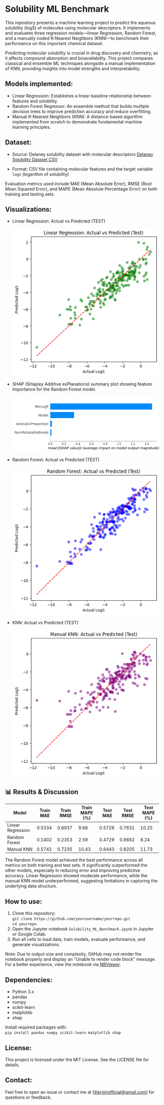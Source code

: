 # Solubility ML Benchmark

This repository presents a machine learning project to predict the aqueous solubility (logS) of molecules using molecular descriptors. It implements and evaluates three regression models—linear Regression, Random Forest, and a manually coded K-Nearest Neighbors (KNN)—to benchmark their performance on this important chemical dataset.

Predicting molecular solubility is crucial in drug discovery and chemistry, as it affects compound absorption and bioavailability. This project compares classical and ensemble ML techniques alongside a manual implementation of KNN, providing insights into model strengths and interpretability.

## Models implemented:
- Linear Regression: Establishes a linear baseline relationship between features and solubility.
- Random Forest Regressor: An ensemble method that builds multiple decision trees to improve prediction accuracy and reduce overfitting.
- Manual K-Nearest Neighbors (KNN): A distance-based algorithm implemented from scratch to demonstrate fundamental machine learning principles.

## Dataset:
- Source: Delaney solubility dataset with molecular descriptors [Delaney Solubility Dataset CSV](https://raw.githubusercontent.com/dataprofessor/data/refs/heads/master/delaney_solubility_with_descriptors.csv)

- Format: CSV file containing molecular features and the target variable `logS` (logarithm of solubility)

Evaluation metrics used include MAE (Mean Absolute Error), RMSE (Root Mean Squared Error), and MAPE (Mean Absolute Percentage Error) on both training and testing sets.

## Visualizations:
- Linear Regression: Actual vs Predicted (TEST)
  
  ![My plot](https://github.com/JHK0723/solubility-prediction-ML/blob/f0d532d40e5c62918d467b45854b6c2360d06c65/LRimage.png)

- SHAP (SHapley Additive exPlanations) summary plot showing feature importance for the Random Forest model.

  ![My plot](https://github.com/JHK0723/solubility-prediction-ML/blob/acb71e240c40e865a9c89bd2f0400ef247dfb450/SHAP.png)
  
- Random Forest: Actual vs Predicted (TEST)

  ![My plot](https://github.com/JHK0723/solubility-prediction-ML/blob/acb71e240c40e865a9c89bd2f0400ef247dfb450/RFimage.png)
  
- KNN: Actual vs Predicted (TEST)

  ![My plot](https://github.com/JHK0723/solubility-prediction-ML/blob/acb71e240c40e865a9c89bd2f0400ef247dfb450/KNNimage.png)

## 📊 Results & Discussion

| Model             | Train MAE | Train RMSE | Train MAPE (%) | Test MAE | Test RMSE | Test MAPE (%) |
|------------------|-----------|------------|----------------|----------|-----------|----------------|
| Linear Regression| 0.5334    | 0.6937     | 9.68           | 0.5726   | 0.7631    | 10.25          |
| Random Forest     | 0.1402    | 0.2353     | 2.59           | 0.4729   | 0.6662    | 8.24           |
| Manual KNN        | 0.5742    | 0.7235     | 10.43          | 0.6443   | 0.8205    | 11.73          |

The Random Forest model achieved the best performance across all metrics on both training and test sets. It significantly outperformed the other models, especially in reducing error and improving predictive accuracy. Linear Regression showed moderate performance, while the manual KNN model underperformed, suggesting limitations in capturing the underlying data structure.


## How to use:
1. Clone this repository:  
   `git clone https://github.com/yourusername/yourrepo.git`  
   `cd yourrepo`
2. Open the Jupyter notebook `Solubility_ML_Benchmark.ipynb` in Jupyter or Google Colab.
3. Run all cells to load data, train models, evaluate performance, and generate visualizations.

Note: Due to output size and complexity, GitHub may not render the notebook properly and display an "Unable to render code block" message. For a better experience, view the notebook via [NBViewer](https://nbviewer.org/github/JHK0723/solubility-prediction-ML/blob/main/MolecularsolubitlityML.ipynb).

## Dependencies:
- Python 3.x  
- pandas  
- numpy  
- scikit-learn  
- matplotlib  
- shap  

Install required packages with:  
`pip install pandas numpy scikit-learn matplotlib shap`

## License:
This project is licensed under the MIT License. See the LICENSE file for details.

## Contact:
Feel free to open an issue or contact me at [jhkrishofficial@gmail.com] for questions or feedback.


